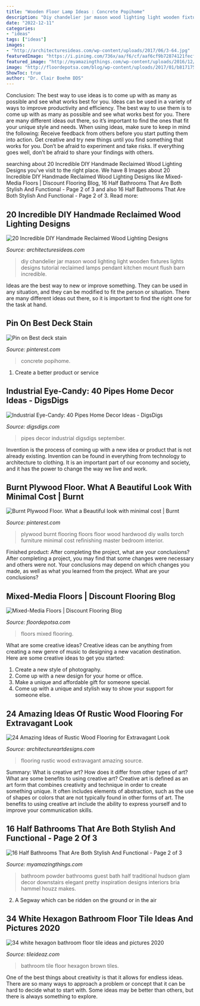 ```yaml
---
title: "Wooden Floor Lamp Ideas : Concrete Popihome"
description: "Diy chandelier jar mason wood lighting light wooden fixtures lights designs tutorial reclaimed lamps pendant kitchen mount flush barn incredible"
date: "2022-12-11"
categories:
- "ideas"
tags: ["ideas"]
images:
- "http://architecturesideas.com/wp-content/uploads/2017/06/3-64.jpg"
featuredImage: "https://i.pinimg.com/736x/aa/f6/cf/aaf6cf9b72874121fecfa0d54e4b08c1.jpg"
featured_image: "http://myamazingthings.com/wp-content/uploads/2016/12/decoracao-de-banheiro-colorido-30.jpg"
image: "http://floordepotsa.com/blog/wp-content/uploads/2017/01/b817175c1c5a2491ab23608c11aa3862.jpg"
ShowToc: true
author: "Dr. Clair Boehm DDS"
---
```



Conclusion: The best way to use ideas is to come up with as many as possible and see what works best for you.
Ideas can be used in a variety of ways to improve productivity and efficiency. The best way to use them is to come up with as many as possible and see what works best for you. There are many different ideas out there, so it’s important to find the ones that fit your unique style and needs. When using ideas, make sure to keep in mind the following: Receive feedback from others before you start putting them into action. Get creative and try new things until you find something that works for you. Don’t be afraid to experiment and take risks. If everything goes well, don’t be afraid to share your findings with others.

	

		
searching about 20 Incredible DIY Handmade Reclaimed Wood Lighting Designs you've visit to the right place. We have 8 Images about 20 Incredible DIY Handmade Reclaimed Wood Lighting Designs like Mixed-Media Floors | Discount Flooring Blog, 16 Half Bathrooms That Are Both Stylish And Functional - Page 2 of 3 and also 16 Half Bathrooms That Are Both Stylish And Functional - Page 2 of 3. Read more:
		
    
## 20 Incredible DIY Handmade Reclaimed Wood Lighting Designs

<img loading=lazy src="http://architecturesideas.com/wp-content/uploads/2017/06/3-64.jpg" onerror="this.onerror=null;this.src='https://tse1.mm.bing.net/th?id=OIP.yNrDGC6OYiW9dQQVcmAb-wHaFj&amp;pid=15.1';" alt="20 Incredible DIY Handmade Reclaimed Wood Lighting Designs">

_Source: architecturesideas.com_

>diy chandelier jar mason wood lighting light wooden fixtures lights designs tutorial reclaimed lamps pendant kitchen mount flush barn incredible. 

	

Ideas are the best way to new or improve something. They can be used in any situation, and they can be modified to fit the person or situation. There are many different ideas out there, so it is important to find the right one for the task at hand.

    
## Pin On Best Deck Stain

<img loading=lazy src="https://i.pinimg.com/736x/52/8a/38/528a385099c4999e710bd1f27e1fa0a7.jpg" onerror="this.onerror=null;this.src='https://tse3.mm.bing.net/th?id=OIP.inHHs3cetoafExNdFFddnQHaNK&amp;pid=15.1';" alt="Pin on Best deck stain">

_Source: pinterest.com_

>concrete popihome. 

	

1. Create a better product or service 

    
## Industrial Eye-Candy: 40 Pipes Home Decor Ideas - DigsDigs

<img loading=lazy src="http://www.digsdigs.com/photos/pipes-decor-ideas-33.jpg" onerror="this.onerror=null;this.src='https://tse1.mm.bing.net/th?id=OIP.NymcBxY_fhdbwsCp6m0pTgHaLv&amp;pid=15.1';" alt="Industrial Eye-Candy: 40 Pipes Home Decor Ideas - DigsDigs">

_Source: digsdigs.com_

>pipes decor industrial digsdigs september. 

	

Invention is the process of coming up with a new idea or product that is not already existing. Invention can be found in everything from technology to architecture to clothing. It is an important part of our economy and society, and it has the power to change the way we live and work.

    
## Burnt Plywood Floor. What A Beautiful Look With Minimal Cost | Burnt

<img loading=lazy src="https://i.pinimg.com/736x/aa/f6/cf/aaf6cf9b72874121fecfa0d54e4b08c1.jpg" onerror="this.onerror=null;this.src='https://tse2.mm.bing.net/th?id=OIP.noPp8DZl11c8m-TLWjNOSgHaJ4&amp;pid=15.1';" alt="Burnt Plywood Floor. What a Beautiful look with minimal cost | Burnt">

_Source: pinterest.com_

>plywood burnt flooring floors floor wood hardwood diy walls torch furniture minimal cost refinishing master bedroom interior. 

	

Finished product: After completing the project, what are your conclusions?
After completing a project, you may find that some changes were necessary and others were not. Your conclusions may depend on which changes you made, as well as what you learned from the project. What are your conclusions?

    
## Mixed-Media Floors | Discount Flooring Blog

<img loading=lazy src="http://floordepotsa.com/blog/wp-content/uploads/2017/01/b817175c1c5a2491ab23608c11aa3862.jpg" onerror="this.onerror=null;this.src='https://tse3.mm.bing.net/th?id=OIP.k8jmBlS6HolOAC7Spsp_KQHaKf&amp;pid=15.1';" alt="Mixed-Media Floors | Discount Flooring Blog">

_Source: floordepotsa.com_

>floors mixed flooring. 

	

What are some creative ideas?
Creative ideas can be anything from creating a new genre of music to designing a new vacation destination. Here are some creative ideas to get you started: 
1. Create a new style of photography.
2. Come up with a new design for your home or office.
3. Make a unique and affordable gift for someone special.
4. Come up with a unique and stylish way to show your support for someone else.

    
## 24 Amazing Ideas Of Rustic Wood Flooring For Extravagant Look

<img loading=lazy src="https://www.architectureartdesigns.com/wp-content/uploads/2013/09/2316.jpg" onerror="this.onerror=null;this.src='https://tse4.mm.bing.net/th?id=OIP.LOEcE1Xy2BbWK3FihEagjQAAAA&amp;pid=15.1';" alt="24 Amazing Ideas of Rustic Wood Flooring for Extravagant Look">

_Source: architectureartdesigns.com_

>flooring rustic wood extravagant amazing source. 

	

Summary: What is creative art? How does it differ from other types of art? What are some benefits to using creative art?
Creative art is defined as an art form that combines creativity and technique in order to create something unique. It often includes elements of abstraction, such as the use of shapes or colors that are not typically found in other forms of art. The benefits to using creative art include the ability to express yourself and to improve your communication skills.

    
## 16 Half Bathrooms That Are Both Stylish And Functional - Page 2 Of 3

<img loading=lazy src="http://myamazingthings.com/wp-content/uploads/2016/12/decoracao-de-banheiro-colorido-30.jpg" onerror="this.onerror=null;this.src='https://tse2.mm.bing.net/th?id=OIP.zUF4hEyb0FlD86LX45cExAHaLH&amp;pid=15.1';" alt="16 Half Bathrooms That Are Both Stylish And Functional - Page 2 of 3">

_Source: myamazingthings.com_

>bathroom powder bathrooms guest bath half traditional hudson glam decor downstairs elegant pretty inspiration designs interiors bria hammel houzz makes. 

	

2. A Segway which can be ridden on the ground or in the air

    
## 34 White Hexagon Bathroom Floor Tile Ideas And Pictures 2020

<img loading=lazy src="https://www.tileideaz.com/wp-content/uploads/2015/01/white_hexagon_bathroom_floor_tile_29.jpg" onerror="this.onerror=null;this.src='https://tse4.mm.bing.net/th?id=OIP.26PTzi7kRLPbkUu8u-jGrQHaLE&amp;pid=15.1';" alt="34 white hexagon bathroom floor tile ideas and pictures 2020">

_Source: tileideaz.com_

>bathroom tile floor hexagon brown tiles. 

	

One of the best things about creativity is that it allows for endless ideas. There are so many ways to approach a problem or concept that it can be hard to decide what to start with. Some ideas may be better than others, but there is always something to explore.

